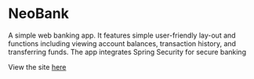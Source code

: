 # NeoBank
A simple web banking app. It features simple user-friendly lay-out and functions including viewing account balances, transaction history, and transferring funds. The app integrates Spring Security for secure banking


View the site [here](http://ec2-3-27-70-108.ap-southeast-2.compute.amazonaws.com:8080/NeoBank.com/login/)
